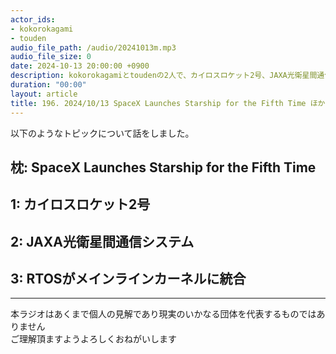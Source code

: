 ```yaml
---
actor_ids:
- kokorokagami
- touden
audio_file_path: /audio/20241013m.mp3
audio_file_size: 0
date: 2024-10-13 20:00:00 +0900
description: kokorokagamiとtoudenの2人で、カイロスロケット2号、JAXA光衛星間通信システム など について話しました。
duration: "00:00"
layout: article
title: 196. 2024/10/13 SpaceX Launches Starship for the Fifth Time ほか
---
```


以下のようなトピックについて話をしました。

## 枕: SpaceX Launches Starship for the Fifth Time
## 1: カイロスロケット2号
## 2: JAXA光衛星間通信システム
## 3: RTOSがメインラインカーネルに統合

___

本ラジオはあくまで個人の見解であり現実のいかなる団体を代表するものではありません  
ご理解頂ますようよろしくおねがいします  

